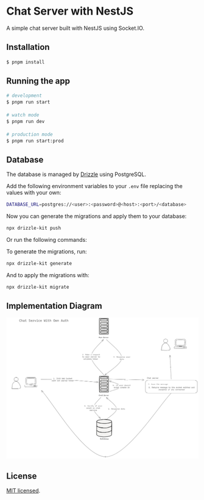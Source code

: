 # Chat Server with NestJS

A simple chat server built with NestJS using Socket.IO.

## Installation

```bash
$ pnpm install
```

## Running the app

```bash
# development
$ pnpm run start

# watch mode
$ pnpm run dev

# production mode
$ pnpm run start:prod
```

## Database

The database is managed by [Drizzle](https://drizzle.org/) using PostgreSQL.

Add the following environment variables to your `.env` file replacing the values with your own:

```bash
DATABASE_URL=postgres://<user>:<password>@<host>:<port>/<database>
```

Now you can generate the migrations and apply them to your database:

```bash
npx drizzle-kit push
```

Or run the following commands:

To generate the migrations, run:

```bash
npx drizzle-kit generate
```

And to apply the migrations with:

```bash
npx drizzle-kit migrate
```

## Implementation Diagram

![Diagram](./Diagram.png)

## License

[MIT licensed](LICENSE).

